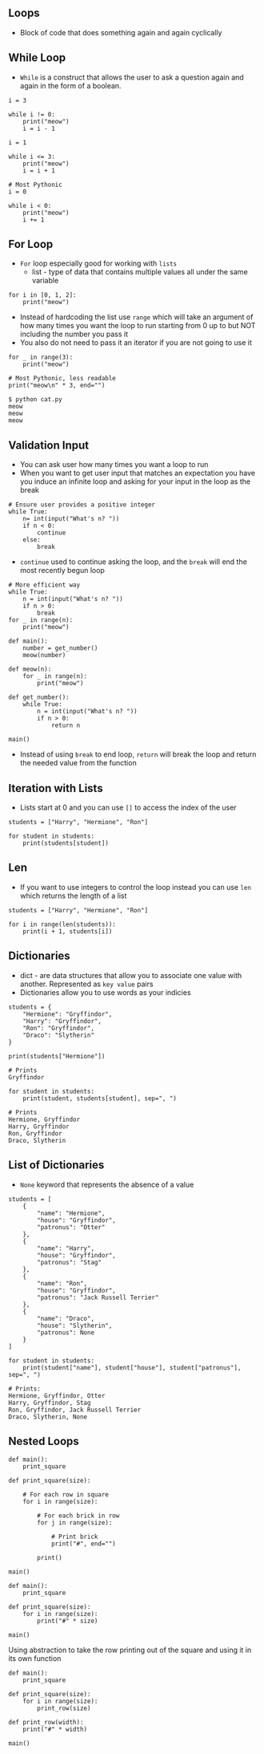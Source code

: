 ## Loops
- Block of code that does something again and again cyclically 
## While Loop
- `While` is a construct that allows the user to ask a question again and again in the form of a boolean.
```
i = 3

while i != 0:
	print("meow")
	i = i - 1
```

```
i = 1

while i <= 3:
	print("meow")
	i = i + 1
```

```
# Most Pythonic
i = 0

while i < 0:
	print("meow")
	i += 1
```
## For Loop
- `For` loop especially good for working with `lists`
	- list - type of data that contains multiple values all under the same variable
```
for i in [0, 1, 2]:
	print("meow")
```
- Instead of hardcoding the list use `range` which will take an argument of how many times you want the loop to run starting from 0 up to but NOT including the number you pass it
- You also do not need to pass it an iterator if you are not going to use it
```
for _ in range(3):
	print("meow")
```

```
# Most Pythonic, less readable
print("meow\n" * 3, end="")

$ python cat.py
meow
meow
meow
```
## Validation Input
- You can ask user how many times you want a loop to run
- When you want to get user input that matches an expectation you have you induce an infinite loop and asking for your input in the loop as the break
```
# Ensure user provides a positive integer
while True:
	n= int(input("What's n? "))
	if n < 0:
		continue
	else:
		break
```
- `continue` used to continue asking the loop, and the `break` will end the most recently begun loop
```
# More efficient way
while True:
	n = int(input("What's n? "))
	if n > 0:
		break
for _ in range(n):
	print("meow")
```

```
def main():
	number = get_number()
	meow(number)

def meow(n):
	for _ in range(n):
		print("meow")

def get_number():
	while True:
		n = int(input("What's n? "))
		if n > 0:
			return n
		
main()
```
- Instead of using `break` to end loop, `return` will break the loop and return the needed value from the function
## Iteration with Lists
- Lists start at 0 and you can use `[]` to access the index of the user
```
students = ["Harry", "Hermione", "Ron"]

for student in students:
	print(students[student])
```
## Len
- If you want to use integers to control the loop instead you can use `len` which returns the length of a list
```
students = ["Harry", "Hermione", "Ron"]

for i in range(len(students)):
	print(i + 1, students[i])
```
## Dictionaries
- dict - are data structures that allow you to associate one value with another. Represented as `key value` pairs
- Dictionaries allow you to use words as your indicies
```
students = {
	"Hermione": "Gryffindor", 
	"Harry": "Gryffindor", 
	"Ron": "Gryffindor", 
	"Draco": "Slytherin"
}

print(students["Hermione"])

# Prints
Gryffindor

for student in students:
	print(student, students[student], sep=", ")

# Prints
Hermione, Gryffindor 
Harry, Gryffindor 
Ron, Gryffindor
Draco, Slytherin
```
## List of Dictionaries
- `None` keyword that represents the absence of a value
```
students = [
	{
		"name": "Hermione", 
		"house": "Gryffindor", 
		"patronus": "Otter"
	},
	{
		"name": "Harry", 
		"house": "Gryffindor", 
		"patronus": "Stag"
	},
	{
		"name": "Ron", 
		"house": "Gryffindor", 
		"patronus": "Jack Russell Terrier"
	},
	{
		"name": "Draco", 
		"house": "Slytherin", 
		"patronus": None
	}
]

for student in students:
	print(student["name"], student["house"], student["patronus"], sep=", ")

# Prints:
Hermione, Gryffindor, Otter 
Harry, Gryffindor, Stag
Ron, Gryffindor, Jack Russell Terrier
Draco, Slytherin, None
```
## Nested Loops
```
def main():
	print_square

def print_square(size):

	# For each row in square
	for i in range(size):
	
		# For each brick in row
		for j in range(size):
		
			# Print brick
			print("#", end="")
			
		print()

main()
```

```
def main():
	print_square

def print_square(size):
	for i in range(size):
		print("#" * size)

main()
```
Using abstraction to take the row printing out of the square and using it in its own function
```
def main():
	print_square

def print_square(size):
	for i in range(size):
		print_row(size)

def print_row(width):
	print("#" * width)

main()
```


